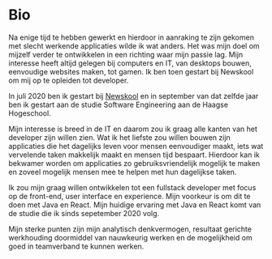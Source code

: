 # Bio
Na enige tijd te hebben gewerkt en hierdoor in aanraking te zijn gekomen met slecht werkende applicaties wilde ik wat anders. Het was mijn doel om mijzelf verder te ontwikkelen in een richting waar mijn passie lag. Mijn interesse heeft altijd gelegen bij computers en IT, van desktops bouwen, eenvoudige websites maken, tot gamen. Ik ben toen gestart bij Newskool om mij op te opleiden tot developer.

In juli 2020 ben ik gestart bij [Newskool](https://www.newskool.nl/) en in september van dat zelfde jaar ben ik gestart aan de studie Software Engineering aan de Haagse Hogeschool.

Mijn interesse is breed in de IT en daarom zou ik graag alle kanten van het developer zijn willen zien. Wat ik het liefste zou willen bouwen zijn applicaties die het dagelijks leven voor mensen eenvoudiger maakt, iets wat vervelende taken makkelijk maakt en mensen tijd bespaart. Hierdoor kan ik bekwamer worden om applicaties zo gebruiksvriendelijk mogelijk te maken en zoveel mogelijk mensen mee te helpen met hun dagelijkse taken. 

Ik zou mijn graag willen ontwikkelen tot een fullstack developer met focus op de front-end, user interface en experience. Mijn voorkeur is om dit te doen met Java en React. Mijn huidige ervaring met Java en React komt van de studie die ik sinds sepetember 2020 volg.

Mijn sterke punten zijn mijn analytisch denkvermogen, resultaat gerichte werkhouding doormiddel van nauwkeurig werken en de mogelijkheid om goed in teamverband te kunnen werken.




